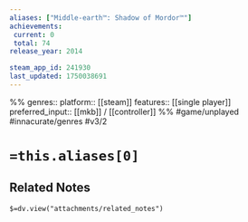 ```yaml
---
aliases: ["Middle-earth™: Shadow of Mordor™"]
achievements:
 current: 0
 total: 74
release_year: 2014

steam_app_id: 241930
last_updated: 1750038691
---
```

%%
genres:: 
platform:: [[steam]]
features:: [[single player]]
preferred_input:: [[mkb]] / [[controller]]
%%
#game/unplayed
#innacurate/genres
#v3/2

# `=this.aliases[0]`
## Related Notes
`$=dv.view("attachments/related_notes")`